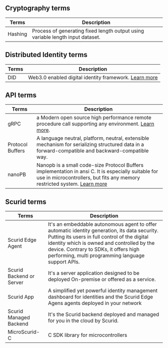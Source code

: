 ## Cryptography terms

| Terms   | Description                                                                    |
|---------|--------------------------------------------------------------------------------|
| Hashing | Process of generating fixed length output using variable length input dataset. |

## Distributed Identity terms

| Terms | Description                                                                              |
|-------|------------------------------------------------------------------------------------------|
| DID   | Web3.0 enabled digital identity framework. [Learn more](https://www.w3.org/TR/did-core/) |

## API terms

| Terms            | Description                                                                                                                                                                         |
|------------------|-------------------------------------------------------------------------------------------------------------------------------------------------------------------------------------|
| gRPC             | a Modern open source high performance remote procedure call supporting any environment. [Learn more](https://grpc.io/).                                                             |
| Protocol Buffers | A language neutral, platform, neutral, extensible mechanism for serializing structured data in a forward-compatible and backward-compatible way.                                    |
| nanoPB           | Nanopb is a small code-size Protocol Buffers implementation in ansi C. It is especially suitable for use in microcontrollers, but fits any memory restricted system. [Learn more](https://github.com/nanopb/nanopb) |

## Scurid terms

| Terms                    | Description                                                                                                                                                                                                                                                                                 |
|--------------------------|---------------------------------------------------------------------------------------------------------------------------------------------------------------------------------------------------------------------------------------------------------------------------------------------|
| Scurid Edge Agent        | It's an embeddable autonomous agent to offer automatic identity generation, its data security. Putting its users in full control of the digital identity which is owned and controlled by the device. Contrary to SDKs, it offers high performing, multi programming language support APIs. |
| Scurid Backend or Server | It's a server application designed to be deployed On-premise or offered as a service.                                                                                                                                                                                                       |
| Scurid App               | A simplified yet powerful identity management dashboard for identities and the Scurid Edge Agens agents deployed in your network                                                                                                                                                            |
| Scurid Managed Backend   | It's the Scurid backend deployed and managed for you in the cloud by Scurid.                                                                                                                                                                                                                |
| MicroScurid-C            | C SDK library for microcontrollers                                                                                                                                                                                                                                                          |
